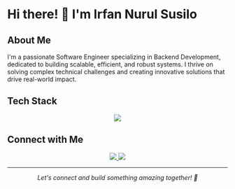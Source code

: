 # Hi there! 👋 I'm Irfan Nurul Susilo

## About Me

I'm a passionate Software Engineer specializing in Backend Development, dedicated to building scalable, efficient, and robust systems. I thrive on solving complex technical challenges and creating innovative solutions that drive real-world impact.

## Tech Stack
<p align="center">
  <a href="https://skillicons.dev">
    <img src="https://skillicons.dev/icons?i=git,linux,nodejs,js,typescript,go,bun,redis,mongodb,mysql,sequelize,expressjs,elysia,docker" />
  </a>
</p>

## Connect with Me
<p align="center">
    <a href="https://linkedin.com/in/irfansusilo">
        <img src="https://img.shields.io/badge/LinkedIn-0077B5?style=for-the-badge&logo=linkedin&logoColor=white">
    </a>
    <a href="mailto:irfan.nurul.susilo@proton.me">
        <img src="https://img.shields.io/badge/Email-D14836?style=for-the-badge&logo=gmail&logoColor=white">
    </a>
</p>

---

<div align="center">
  <i>Let's connect and build something amazing together! 🚀</i>
</div>
